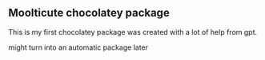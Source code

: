 ## Moolticute chocolatey package
This is my first chocolatey package was created with a lot of help from gpt.

might turn into an automatic package later
